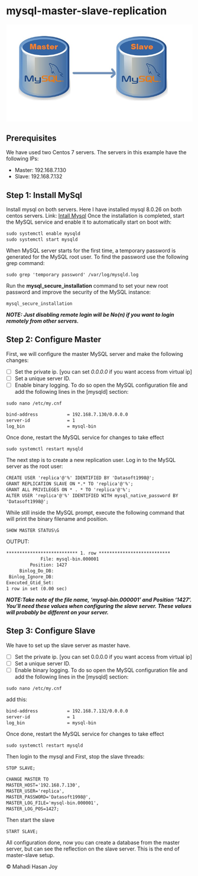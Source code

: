 # mysql-master-slave-replication
![](https://github.com/mahadihasanjoy95/mysql-master-slave-replication/blob/68d6075a8699fca271bec0624f45f07916b77f49/MySQL-Configuration-to-Set-Up-Master-Slave-Replication.jpg)
## Prerequisites
We have used two Centos 7 servers.
The servers in this example have the following IPs:
* Master: 192.168.7.130
* Slave: 192.168.7.132

## Step 1: Install MySql
Install mysql on both servers. Here I have installed mysql 8.0.26 on both centos servers.
Link: [Intall Mysql](https://www.mysqltutorial.org/install-mysql-centos/)
Once the installation is completed, start the MySQL service and enable it to automatically start on boot with:

```console
sudo systemctl enable mysqld
sudo systemctl start mysqld
```
When MySQL server starts for the first time, a temporary password is generated for the MySQL root user. To find the password use the following grep command:
```console
sudo grep 'temporary password' /var/log/mysqld.log
```

Run the **mysql_secure_installation** command to set your new root password and improve the security of the MySQL instance:
```console
mysql_secure_installation
```

**_NOTE: Just disabling remote login will be No(n) if you want to login remotely from other servers._**
## Step 2: Configure Master 
First, we will configure the master MySQL server and make the following changes:
- [ ] Set the private ip. [you can set *0.0.0.0* if you want access from virtual ip]
- [ ] Set a unique server ID.
- [ ] Enable binary logging.
To do so open the MySQL configuration file and add the following lines in the [mysqld] section:
```console
sudo nano /etc/my.cnf
```
```
bind-address           = 192.168.7.130/0.0.0.0
server-id              = 1
log_bin                = mysql-bin
```

Once done, restart the MySQL service for changes to take effect
```
sudo systemctl restart mysqld
```

The next step is to create a new replication user. Log in to the MySQL server as the root user:
```
CREATE USER 'replica'@'%' IDENTIFIED BY 'Datasoft1998@';
GRANT REPLICATION SLAVE ON *.* TO 'replica'@'%';
GRANT ALL PRIVILEGES ON * . * TO 'replica'@'%';
ALTER USER 'replica'@'%' IDENTIFIED WITH mysql_native_password BY 'Datasoft1998@';
```
While still inside the MySQL prompt, execute the following command that will print the binary filename and position.
```
SHOW MASTER STATUS\G
```

OUTPUT:
```
*************************** 1. row ***************************
             File: mysql-bin.000001
         Position: 1427
     Binlog_Do_DB: 
 Binlog_Ignore_DB: 
Executed_Gtid_Set: 
1 row in set (0.00 sec)
```

**_NOTE:Take note of the file name, ‘mysql-bin.000001’ and Position ‘1427’. You’ll need these values when configuring the slave server. These values will probably be different on your server._**

## Step 3: Configure Slave 
We have to set up the slave server as master have. 
- [ ] Set the private ip. [you can set 0.0.0.0 if you want access from virtual ip]
- [ ] Set a unique server ID.
- [ ] Enable binary logging.
To do so open the MySQL configuration file and add the following lines in the [mysqld] section:
```
sudo nano /etc/my.cnf
```
add this:
```
bind-address           = 192.168.7.132/0.0.0.0
server-id              = 1
log_bin                = mysql-bin
```

Once done, restart the MySQL service for changes to take effect
```
sudo systemctl restart mysqld
```

Then login to the mysql and First, stop the slave threads:
```
STOP SLAVE;
```


```
CHANGE MASTER TO
MASTER_HOST='192.168.7.130',
MASTER_USER='replica',
MASTER_PASSWORD='Datasoft1998@',
MASTER_LOG_FILE='mysql-bin.000001',
MASTER_LOG_POS=1427;
```

Then start the slave
```
START SLAVE;
```

All configuration done, now you can create a database from the master server, but can see the reflection on the slave server. 
This is the end of master-slave setup.

&copy; Mahadi Hasan Joy
